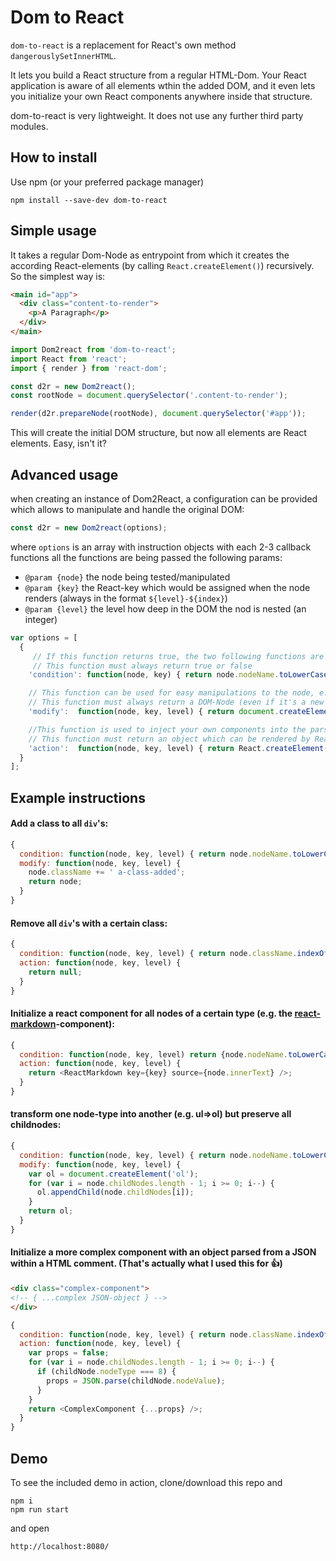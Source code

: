# Dom to React 

`dom-to-react` is a replacement for React's own method `dangerouslySetInnerHTML`. 

It lets you build a React structure from a regular HTML-Dom.
Your React application is aware of all elements wthin the added DOM, and it even lets you initialize your own React components anywhere inside that structure.

dom-to-react is very lightweight. It does not use any further third party modules.


## How to install

Use npm (or your preferred package manager)
```shell-script
npm install --save-dev dom-to-react
```

## Simple usage

It takes a regular Dom-Node as entrypoint from which it creates the according React-elements (by calling `React.createElement()`) recursively. So the simplest way is:

```html
<main id="app">
  <div class="content-to-render">
    <p>A Paragraph</p>
  </div>
</main>
```
 
```javascript
import Dom2react from 'dom-to-react';
import React from 'react';
import { render } from 'react-dom';

const d2r = new Dom2react();
const rootNode = document.querySelector('.content-to-render');

render(d2r.prepareNode(rootNode), document.querySelector('#app'));
```
This will create the initial DOM structure, but now all elements are React elements.
Easy, isn't it?

## Advanced usage

when creating an instance of Dom2React, a configuration can be provided which allows to manipulate and handle the original DOM:

```javascript
const d2r = new Dom2react(options);
```

where `options` is an array with instruction objects with each 2-3 callback functions
all the functions are being passed the following params:

 * `@param {node}` the node being tested/manipulated
 * `@param {key}` the React-key which would be assigned when the node renders (always in the format `${level}-${index}`)
 * `@param {level}` the level how deep in the DOM the nod is nested (an integer)

```javascript
var options = [
  {
	 // If this function returns true, the two following functions are called as long as they are defined
	 // This function must always return true or false
  	'condition': function(node, key) { return node.nodeName.toLowerCase() === 'div'; },

	// This function can be used for easy manipulations to the node, e.g. for removing or adding attributes
	// This function must always return a DOM-Node (even if it's a new one created by document.createElement)
	'modify':  function(node, key, level) { return document.createElement('div'); },

	//This function is used to inject your own components into the parsed DOM
	// This function must return an object which can be rendered by React (a react element or null)
	'action':  function(node, key, level) { return React.createElement('div'); }
  }
];
```

## Example instructions

#### Add a class to all `div`'s:
```javascript
{
  condition: function(node, key, level) { return node.nodeName.toLowerCase() === 'div';} ),
  modify: function(node, key, level) {
    node.className += ' a-class-added';
    return node;
  }
}
```

#### Remove all `div`'s with a certain class:
```javascript
{
  condition: function(node, key, level) { return node.className.indexOf('delete-me') >= 0;} ),
  action: function(node, key, level) {
    return null;
  }
}
```

#### Initialize a react component for all nodes of a certain type (e.g. the [react-markdown](https://www.npmjs.com/package/react-markdown)-component):
```javascript
{
  condition: function(node, key, level) return {node.nodeName.toLowerCase() === 'pre'},
  action: function(node, key, level) {
    return <ReactMarkdown key={key} source={node.innerText} />;
  }
}
```

#### transform one node-type into another (e.g. ul=>ol) but preserve all childnodes:
```javascript
{
  condition: function(node, key, level) { return node.nodeName.toLowerCase() === 'ul'},
  modify: function(node, key, level) {
    var ol = document.createElement('ol');
    for (var i = node.childNodes.length - 1; i >= 0; i--) {
      ol.appendChild(node.childNodes[i]);
    }
    return ol;
  }
}
```

#### Initialize a more complex component with an object parsed from a JSON within a HTML comment. (That's actually what I used this for :+1:)

```html
<div class="complex-component">
<!-- { ...complex JSON-object } -->
</div>
```

```javascript
{
  condition: function(node, key, level) { return node.className.indexOf('complex-component') >= 0;},
  action: function(node, key, level) {
    var props = false;
    for (var i = node.childNodes.length - 1; i >= 0; i--) {
      if (childNode.nodeType === 8) {
      	props = JSON.parse(childNode.nodeValue);
      }
    }
    return <ComplexComponent {...props} />;
  }
}
```

## Demo
To see the included demo in action, clone/download this repo and

```shell-script
npm i
npm run start
```
and open
```
http://localhost:8080/
```
